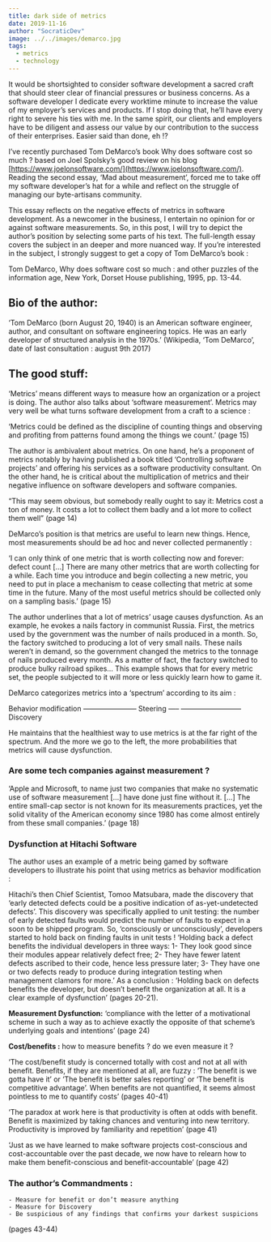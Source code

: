 ```yaml
---
title: dark side of metrics
date: 2019-11-16
author: "SocraticDev"
image: ../../images/demarco.jpg
tags:
  - metrics
  - technology
---
```


It would be shortsighted to consider software development a sacred craft that should steer clear of financial pressures or business concerns. As a software developer I dedicate every worktime minute to increase the value of my employer’s services and products. If I stop doing that, he’ll have every right to severe his ties with me. In the same spirit, our clients and employers have to be diligent and assess our value by our contribution to the success of their enterprises. Easier said than done, eh !?

I’ve recently purchased Tom DeMarco’s book Why does software cost so much ? based on Joel Spolsky’s good review on his blog [https://www.joelonsoftware.com/](https://www.joelonsoftware.com/). Reading the second essay, ‘Mad about measurement’, forced me to take off my software developer’s hat for a while and reflect on the struggle of managing our byte-artisans community.

This essay reflects on the negative effects of metrics in software development. As a newcomer in the business, I entertain no opinion for or against software measurements. So, in this post, I will try to depict the author’s position by selecting some parts of his text. The full-length essay covers the subject in an deeper and more nuanced way. If you’re interested in the subject, I strongly suggest to get a copy of Tom DeMarco’s book :

Tom DeMarco, Why does software cost so much : and other puzzles of the information age, New York, Dorset House publishing, 1995, pp. 13-44.

## Bio of the author:

‘Tom DeMarco (born August 20, 1940) is an American software engineer, author, and consultant on software engineering topics. He was an early developer of structured analysis in the 1970s.’
(Wikipedia, ‘Tom DeMarco’, date of last consultation : august 9th 2017)

## The good stuff:

‘Metrics’ means different ways to measure how an organization or a project is doing. The author also talks about ‘software measurement’. Metrics may very well be what turns software development from a craft to a science :

‘Metrics could be defined as the discipline of counting things and observing and profiting from patterns found among the things we count.’ (page 15)

The author is ambivalent about metrics. On one hand, he’s a proponent of metrics notably by having published a book titled ‘Controlling software projects’ and offering his services as a software productivity consultant. On the other hand, he is critical about the multiplication of metrics and their negative influence on software developers and software companies.

“This may seem obvious, but somebody really ought to say it: Metrics cost a ton of money. It costs a lot to collect them badly and a lot more to collect them well” (page 14)

DeMarco’s position is that metrics are useful to learn new things. Hence, most measurements should be ad hoc and never collected permanently :

‘I can only think of one metric that is worth collecting now and forever: defect count […] There are many other metrics that are worth collecting for a while. Each time you introduce and begin collecting a new metric, you need to put in place a mechanism to cease collecting that metric at some time in the future. Many of the most useful metrics should be collected only on a sampling basis.’ (page 15)

The author underlines that a lot of metrics’ usage causes dysfunction. As an example, he evokes a nails factory in communist Russia. First, the metrics used by the government was the number of nails produced in a month. So, the factory switched to producing a lot of very small nails. These nails weren’t in demand, so the government changed the metrics to the tonnage of nails produced every month. As a matter of fact, the factory switched to produce bulky railroad spikes… This example shows that for every metric set, the people subjected to it will more or less quickly learn how to game it.

DeMarco categorizes metrics into a ‘spectrum’ according to its aim :

Behavior modification ———————– Steering —– ————————–Discovery

He maintains that the healthiest way to use metrics is at the far right of the spectrum. And the more we go to the left, the more probabilities that metrics will cause dysfunction.

### Are some tech companies  against measurement ?

‘Apple and Microsoft, to name just two companies that make no systematic use of software measurement […] have done just fine without it. […] The entire small-cap sector is not known for its measurements practices, yet the solid vitality of the American economy since 1980 has come almost entirely from these small companies.’ (page 18)

### Dysfunction at Hitachi Software

The author uses an example of a metric being gamed by software developers to illustrate his point that using metrics as behavior modification :

Hitachi’s then Chief Scientist, Tomoo Matsubara, made the discovery that ‘early detected defects could be a positive indication of as-yet-undetected defects’. This discovery was specifically applied to unit testing: the number of early detected faults would predict the number of faults to expect in a soon to be shipped program. So, ‘consciously or unconsciously’, developers started to hold back on finding faults in unit tests ! ‘Holding back a defect benefits the individual developers in three ways: 1- They look good since their modules appear relatively defect free; 2- They have fewer latent defects ascribed to their code, hence less pressure later; 3- They have one or two defects ready to produce during integration testing when management clamors for more.’ As a conclusion : ‘Holding back on defects benefits the developer, but doesn’t benefit the organization at all. It is a clear example of dysfunction’ (pages 20-21).

**Measurement Dysfunction:** ‘compliance with the letter of a motivational scheme in such a way as to achieve exactly the opposite of that scheme’s underlying goals and intentions’ (page 24)

**Cost/benefits :** how to measure benefits ? do we even measure it ?

‘The cost/benefit study is concerned totally with cost and not at all with benefit. Benefits, if they are mentioned at all, are fuzzy : ‘The benefit is we gotta have it’ or ‘The benefit is better sales reporting’ or ‘The benefit is competitive advantage’. When benefits are not quantified, it seems almost pointless to me to quantify costs’ (pages 40-41)

‘The paradox at work here is that productivity is often at odds with benefit. Benefit is maximized by taking chances and venturing into new territory. Productivity is improved by familiarity and repetition’ (page 41)

‘Just as we have learned to make software projects cost-conscious and cost-accountable over the past decade, we now have to relearn how to make them benefit-conscious and benefit-accountable’ (page 42)

### The author’s Commandments :

    - Measure for benefit or don’t measure anything
    - Measure for Discovery
    - Be suspicious of any findings that confirms your darkest suspicions

(pages 43-44)